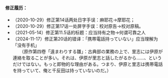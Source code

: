 #### 修正履历：

- （2020-10-29）修正第14话两处日字手误：麻耶花→摩耶花；
- （2020-10-29）修正第17话一处屏字手误：校对原告→校对原稿。
- （2021-05-14）修正第11.5话的标题：应当持有之物→何谓可靠之人
- （2024-11-17）修正第20话的错译：「携帯電話持っていない」应当理解为「没有手机」<br>
　　（原作第四卷「遠まわりする雛」：古典部の業務の上で、里志には伊原が連絡を取ることが多い。それは、伊原が里志と話したがるから……、というだけではない。もっと即物的な理由がある。つまり、伊原と里志は携帯電話を持っていて、俺と千反田は持っていないのだ。）<br>
